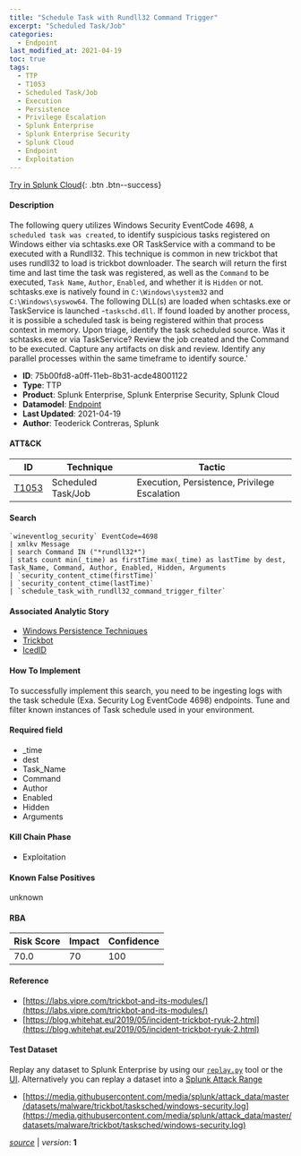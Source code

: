 ```yaml
---
title: "Schedule Task with Rundll32 Command Trigger"
excerpt: "Scheduled Task/Job"
categories:
  - Endpoint
last_modified_at: 2021-04-19
toc: true
tags:
  - TTP
  - T1053
  - Scheduled Task/Job
  - Execution
  - Persistence
  - Privilege Escalation
  - Splunk Enterprise
  - Splunk Enterprise Security
  - Splunk Cloud
  - Endpoint
  - Exploitation
---
```




[Try in Splunk Cloud](#https://www.splunk.com/en_us/software/splunk-cloud-platform.html){: .btn .btn--success}

#### Description

The following query utilizes Windows Security EventCode 4698, `A scheduled task was created`, to identify suspicious tasks registered on Windows either via schtasks.exe OR TaskService with a command to be executed with a Rundll32. This technique is common in new trickbot that uses rundll32 to load is trickbot downloader. The search will return the first time and last time the task was registered, as well as the `Command` to be executed, `Task Name`, `Author`, `Enabled`, and whether it is `Hidden` or not. schtasks.exe is natively found in `C:\Windows\system32` and `C:\Windows\syswow64`. The following DLL(s) are loaded when schtasks.exe or TaskService is launched -`taskschd.dll`. If found loaded by another process, it is possible a scheduled task is being registered within that process context in memory. Upon triage, identify the task scheduled source. Was it schtasks.exe or via TaskService? Review the job created and the Command to be executed. Capture any artifacts on disk and review. Identify any parallel processes within the same timeframe to identify source.&#39;

- **ID**: 75b00fd8-a0ff-11eb-8b31-acde48001122
- **Type**: TTP
- **Product**: Splunk Enterprise, Splunk Enterprise Security, Splunk Cloud
- **Datamodel**: [Endpoint](https://docs.splunk.com/Documentation/CIM/latest/User/Endpoint)
- **Last Updated**: 2021-04-19
- **Author**: Teoderick Contreras, Splunk


#### ATT&CK

| ID          | Technique   | Tactic       |
| ----------- | ----------- |--------------|
| [T1053](https://attack.mitre.org/techniques/T1053/) | Scheduled Task/Job | Execution, Persistence, Privilege Escalation |


#### Search

```
`wineventlog_security` EventCode=4698 
| xmlkv Message 
| search Command IN ("*rundll32*") 
| stats count min(_time) as firstTime max(_time) as lastTime by dest, Task_Name, Command, Author, Enabled, Hidden, Arguments 
| `security_content_ctime(firstTime)` 
| `security_content_ctime(lastTime)` 
| `schedule_task_with_rundll32_command_trigger_filter`
```

#### Associated Analytic Story
* [Windows Persistence Techniques](/stories/windows_persistence_techniques)
* [Trickbot](/stories/trickbot)
* [IcedID](/stories/icedid)


#### How To Implement
To successfully implement this search, you need to be ingesting logs with the task schedule (Exa. Security Log EventCode 4698) endpoints. Tune and filter known instances of Task schedule used in your environment.

#### Required field
* _time
* dest
* Task_Name
* Command
* Author
* Enabled
* Hidden
* Arguments


#### Kill Chain Phase
* Exploitation


#### Known False Positives
unknown



#### RBA

| Risk Score  | Impact      | Confidence   |
| ----------- | ----------- |--------------|
| 70.0 | 70 | 100 |



#### Reference

* [https://labs.vipre.com/trickbot-and-its-modules/](https://labs.vipre.com/trickbot-and-its-modules/)
* [https://blog.whitehat.eu/2019/05/incident-trickbot-ryuk-2.html](https://blog.whitehat.eu/2019/05/incident-trickbot-ryuk-2.html)



#### Test Dataset
Replay any dataset to Splunk Enterprise by using our [`replay.py`](https://github.com/splunk/attack_data#using-replaypy) tool or the [UI](https://github.com/splunk/attack_data#using-ui).
Alternatively you can replay a dataset into a [Splunk Attack Range](https://github.com/splunk/attack_range#replay-dumps-into-attack-range-splunk-server)

* [https://media.githubusercontent.com/media/splunk/attack_data/master/datasets/malware/trickbot/tasksched/windows-security.log](https://media.githubusercontent.com/media/splunk/attack_data/master/datasets/malware/trickbot/tasksched/windows-security.log)



[*source*](https://github.com/splunk/security_content/tree/develop/detections/endpoint/schedule_task_with_rundll32_command_trigger.yml) \| *version*: **1**